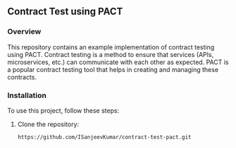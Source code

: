 ## Contract Test using PACT 

### Overview
This repository contains an example implementation of contract testing using PACT. Contract testing is a method to ensure that services (APIs, microservices, etc.) can communicate with each other as expected. PACT is a popular contract testing tool that helps in creating and managing these contracts.


### Installation

To use this project, follow these steps:

1. Clone the repository:
   ```
   https://github.com/ISanjeevKumar/contract-test-pact.git
   ```
